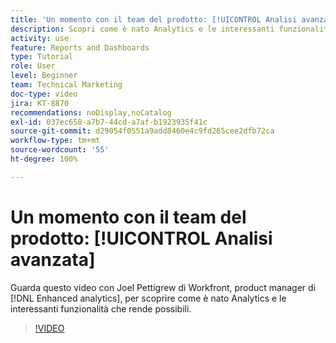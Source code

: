 ```yaml
---
title: 'Un momento con il team del prodotto: [!UICONTROL Analisi avanzata]'
description: Scopri come è nato Analytics e le interessanti funzionalità che rende possibili con Joel Pettigrew, product manager di  [!DNL Enhanced analytics].
activity: use
feature: Reports and Dashboards
type: Tutorial
role: User
level: Beginner
team: Technical Marketing
doc-type: video
jira: KT-8870
recommendations: noDisplay,noCatalog
exl-id: 037ec658-a7b7-44cd-a7af-b1923935f41c
source-git-commit: d29054f0551a9add8460e4c9fd265cee2dfb72ca
workflow-type: tm+mt
source-wordcount: '55'
ht-degree: 100%

---
```


# Un momento con il team del prodotto: [!UICONTROL Analisi avanzata]

Guarda questo video con Joel Pettigrew di Workfront, product manager di [!DNL Enhanced analytics], per scoprire come è nato Analytics e le interessanti funzionalità che rende possibili.

>[!VIDEO](https://video.tv.adobe.com/v/335042/?quality=12&learn=on)
